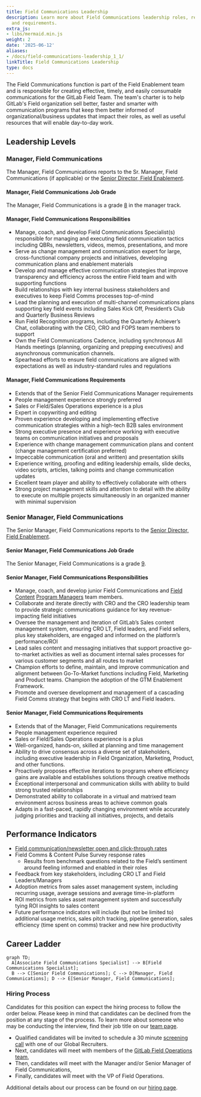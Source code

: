 ```yaml
---
title: Field Communications Leadership
description: Learn more about Field Communications leadership roles, responsibilities
  and requirements.
extra_js:
- libs/mermaid.min.js
weight: 2
date: '2025-06-12'
aliases:
- /docs/field-communications-leadership_1_1/
linkTitle: Field Communications Leadership
type: docs
---
```


The Field Communications function is part of the Field Enablement team and is responsible for creating effective, timely, and easily consumable communications for the GitLab Field Team. The team's charter is to help GitLab's Field organization sell better, faster and smarter with communication programs that keep them better informed of organizational/business updates that impact their roles, as well as useful resources that will enable day-to-day work.

## Leadership Levels

### Manager, Field Communications

The Manager, Field Communications reports to the Sr. Manager, Field Communications (if applicable) or the [Senior Director, Field Enablement](/job-families/sales/director-of-field-enablement/#senior-director-field-enablement).

#### Manager, Field Communications Job Grade

The Manager, Field Communications is a grade [8](/handbook/total-rewards/compensation/compensation-calculator/#job-grades) in the manager track.

#### Manager, Field Communications Responsibilities

- Manage, coach, and develop Field Communications Specialist(s) responsible for managing and executing field communication tactics including QBRs, newsletters, videos, memos, presentations, and more
- Serve as change management and communication expert for large, cross-functional company projects and initiatives, developing communication plans and enablement materials
- Develop and manage effective communication strategies that improve transparency and efficiency across the entire Field team and with supporting functions
- Build relationships with key internal business stakeholders and executives to keep Field Comms processes top-of-mind
- Lead the planning and execution of multi-channel communications plans supporting key field events including Sales Kick Off, President’s Club and Quarterly Business Reviews
- Run Field Recognition programs, including the Quarterly Achiever’s Chat, collaborating with the CEO, CRO and FOPS team members to support
- Own the Field Communications Cadence, including synchronous All Hands meetings (planning, organizing and prepping executives) and asynchronous communication channels.
- Spearhead efforts to ensure field communications are aligned with expectations as well as industry-standard rules and regulations

#### Manager, Field Communications Requirements

- Extends that of the Senior Field Communications Manager requirements
- People management experience strongly preferred
- Sales or Field/Sales Operations experience is a plus
- Expert in copywriting and editing
- Proven experience developing and implementing effective communication strategies within a high-tech B2B sales environment
- Strong executive presence and experience working with executive teams on communication initiatives and proposals
- Experience with change management communication plans and content (change management certification preferred)
- Impeccable communication (oral and written) and presentation skills
- Experience writing, proofing and editing leadership emails, slide decks, video scripts, articles, talking points and change communication updates
- Excellent team player and ability to effectively collaborate with others
- Strong project management skills and attention to detail with the ability to execute on multiple projects simultaneously in an organized manner with minimal supervision

### Senior Manager, Field Communications

The Senior Manager, Field Communications reports to the [Senior Director, Field Enablement](/job-families/sales/director-of-field-enablement/#senior-director-field-enablement).

#### Senior Manager, Field Communications Job Grade

The Senior Manager, Field Communications is a grade [9](/handbook/total-rewards/compensation/compensation-calculator/#job-grades).

#### Senior Manager, Field Communications Responsibilities

- Manage, coach, and develop junior Field Communications and [Field Content](/job-families/sales/program-manager-field-enablement/) [Program Managers](/job-families/sales/program-manager-field-enablement/) team members.
- Collaborate and iterate directly with CRO and the CRO leadership team to provide strategic communications guidance for key revenue-impacting field initiatives
- Oversee the management and iteration of GitLab’s Sales content management system, ensuring CRO LT, Field leaders, and Field sellers, plus key stakeholders, are engaged and informed on the platform’s performance/ROI  
- Lead sales content and messaging initiatives that support proactive go-to-market activities as well as document internal sales processes for various customer segments and all routes to market
- Champion efforts to define, maintain, and improve communication and alignment between Go-To-Market functions including Field, Marketing and Product teams. Champion the adoption of the GTM Enablement Framework.
- Promote and oversee development and management of a cascading Field Comms strategy that begins with CRO LT and Field leaders.

#### Senior Manager, Field Communications Requirements

- Extends that of the Manager, Field Communications requirements
- People management experience required
- Sales or Field/Sales Operations experience is a plus
- Well-organized, hands-on, skilled at planning and time management
- Ability to drive consensus across a diverse set of stakeholders, including executive leadership in Field Organization, Marketing, Product, and other functions.
- Proactively proposes effective iterations to programs where efficiency gains are available and establishes solutions through creative methods
- Exceptional interpersonal and communication skills with ability to build strong trusted relationships
- Demonstrated ability to collaborate in a virtual and matrixed team environment across business areas to achieve common goals
- Adapts in a fast-paced, rapidly changing environment while accurately judging priorities and tracking all initiatives, projects, and details

## Performance Indicators

- [Field communication/newsletter open and click-through rates](/handbook/sales/field-communications/field-flash-newsletter/#measurement)
- Field Comms & Content Pulse Survey response rates
  - Results from benchmark questions related to the Field’s sentiment around feeling informed and enabled in their roles
- Feedback from key stakeholders, including CRO LT and Field Leaders/Managers
- Adoption metrics from sales asset management system, including recurring usage, average sessions and average time-in-platform
- ROI metrics from sales asset management system and successfully tying ROI insights to sales content
- Future performance indicators will include (but not be limited to) additional usage metrics, sales pitch tracking, pipeline generation, sales efficiency (time spent on comms) tracker and new hire productivity

## Career Ladder

```mermaid
graph TD;
  A[Associate Field Communications Specialist] --> B[Field Communications Specialist];
  B --> C[Senior Field Communications]; C --> D[Manager, Field Communications]; D --> E[Senior Manager, Field Communications];
```

### Hiring Process

Candidates for this position can expect the hiring process to follow the order below. Please keep in mind that candidates can be declined from the position at any stage of the process. To learn more about someone who may be conducting the interview, find their job title on our [team page](/handbook/company/team/).

- Qualified candidates will be invited to schedule a 30 minute [screening call](/handbook/hiring/interviewing/#screening-call) with one of our Global Recruiters.
- Next, candidates will meet with members of the [GitLab Field Operations team](/handbook/company/team/?department=field-operations),
- Then, candidates will meet with the Manager and/or Senior Manager of Field Communications,
- Finally, candidates will meet with the VP of Field Operations.

Additional details about our process can be found on our [hiring page](/handbook/hiring/).
